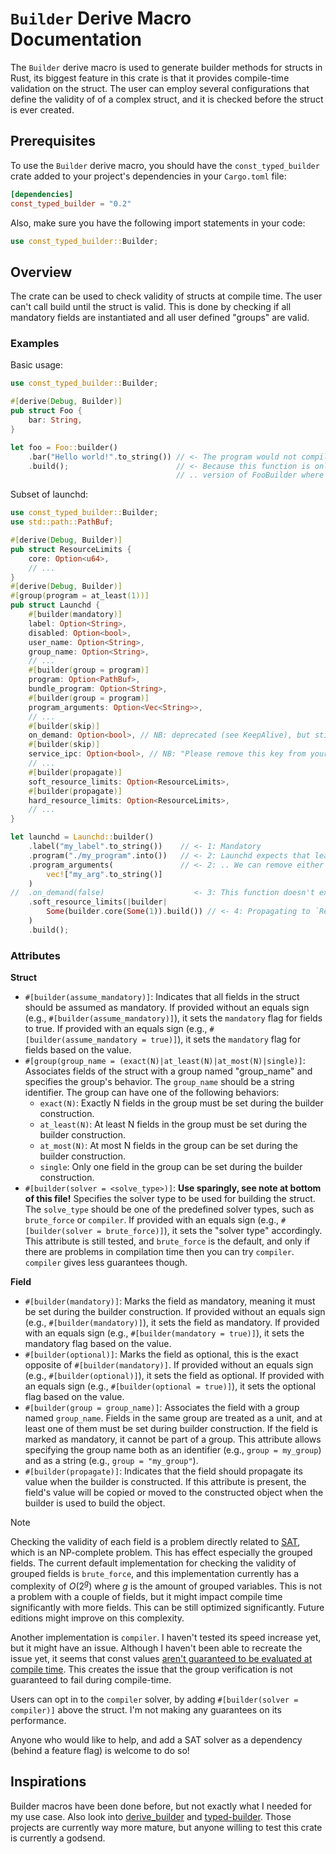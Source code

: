 # `Builder` Derive Macro Documentation

The `Builder` derive macro is used to generate builder methods for structs in Rust, its biggest feature in this crate is that it provides compile-time validation on the struct. The user can employ several configurations that define the validity of of a complex struct, and it is checked before the struct is ever created.

## Prerequisites

To use the `Builder` derive macro, you should have the `const_typed_builder` crate added to your project's dependencies in your `Cargo.toml` file:

```toml
[dependencies]
const_typed_builder = "0.2"
```

Also, make sure you have the following import statements in your code:

```rust
use const_typed_builder::Builder;
```
## Overview
The crate can be used to check validity of structs at compile time. The user can't call build until the struct is valid. This is done by checking if all mandatory fields are instantiated and all user defined "groups" are valid.

### Examples
Basic usage:
```rust
use const_typed_builder::Builder;

#[derive(Debug, Builder)]
pub struct Foo {
    bar: String,
}

let foo = Foo::builder()
    .bar("Hello world!".to_string()) // <- The program would not compile without this call
    .build();                        // <- Because this function is only implemented for the
                                     // .. version of FooBuilder where `bar` is initialized
```

Subset of launchd:
```rust
use const_typed_builder::Builder;
use std::path::PathBuf;

#[derive(Debug, Builder)]
pub struct ResourceLimits {
    core: Option<u64>,
    // ...
}
#[derive(Debug, Builder)]
#[group(program = at_least(1))]
pub struct Launchd {
    #[builder(mandatory)]
    label: Option<String>,
    disabled: Option<bool>,
    user_name: Option<String>,
    group_name: Option<String>,
    // ...
    #[builder(group = program)]
    program: Option<PathBuf>,
    bundle_program: Option<String>,
    #[builder(group = program)]
    program_arguments: Option<Vec<String>>,
    // ...
    #[builder(skip)]
    on_demand: Option<bool>, // NB: deprecated (see KeepAlive), but still needed for reading old plists.
    #[builder(skip)]
    service_ipc: Option<bool>, // NB: "Please remove this key from your launchd.plist."
    // ...
    #[builder(propagate)]
    soft_resource_limits: Option<ResourceLimits>,
    #[builder(propagate)]
    hard_resource_limits: Option<ResourceLimits>,
    // ...
}

let launchd = Launchd::builder()
    .label("my_label".to_string())    // <- 1: Mandatory
    .program("./my_program".into())   // <- 2: Launchd expects that least one of these fields is set..
    .program_arguments(               // <- 2: .. We can remove either one, but never both
        vec!["my_arg".to_string()]
    ) 
//  .on_demand(false)                    <- 3: This function doesn't exist
    .soft_resource_limits(|builder|
        Some(builder.core(Some(1)).build()) // <- 4: Propagating to `ResourceLimits::builder`
    ) 
    .build();
```

### Attributes
**Struct**
- `#[builder(assume_mandatory)]`: Indicates that all fields in the struct should be assumed as mandatory.
  If provided without an equals sign (e.g., `#[builder(assume_mandatory)]`), it sets the `mandatory` flag for fields to true.
  If provided with an equals sign (e.g., `#[builder(assume_mandatory = true)]`), it sets the `mandatory` flag for fields based on the value.
- `#[group(group_name = (exact(N)|at_least(N)|at_most(N)|single)]`:
  Associates fields of the struct with a group named "group_name" and specifies the group's behavior.
  The `group_name` should be a string identifier. The group can have one of the following behaviors:
    - `exact(N)`: Exactly N fields in the group must be set during the builder construction.
    - `at_least(N)`: At least N fields in the group must be set during the builder construction.
    - `at_most(N)`: At most N fields in the group can be set during the builder construction.
    - `single`: Only one field in the group can be set during the builder construction.
- `#[builder(solver = <solve_type>)]`: **Use sparingly, see note at bottom of this file!** Specifies the solver type to be used for building the struct. The `solve_type`
   should be one of the predefined solver types, such as `brute_force` or `compiler`. If provided with an equals sign (e.g., `#[builder(solver = brute_force)]`),
   it sets the "solver type" accordingly. This attribute is still tested, and `brute_force` is the default, and only if there are problems in compilation time
   then you can try `compiler`. `compiler` gives less guarantees though.
 
**Field**
- `#[builder(mandatory)]`: Marks the field as mandatory, meaning it must be set during the builder
  construction. If provided without an equals sign (e.g., `#[builder(mandatory)]`), it sets the field as mandatory.
  If provided with an equals sign (e.g., `#[builder(mandatory = true)]`), it sets the mandatory flag based on the value.
- `#[builder(optional)]`: Marks the field as optional, this is the exact opposite of `#[builder(mandatory)]`.
  If provided without an equals sign (e.g., `#[builder(optional)]`), it sets the field as optional.
  If provided with an equals sign (e.g., `#[builder(optional = true)]`), it sets the optional flag based on the value.
- `#[builder(group = group_name)]`: Associates the field with a group named `group_name`. Fields in the same group
  are treated as a unit, and at least one of them must be set during builder construction. If the field is marked as mandatory,
  it cannot be part of a group. This attribute allows specifying the group name both as an identifier (e.g., `group = my_group`)
  and as a string (e.g., `group = "my_group"`).
- `#[builder(propagate)]`: Indicates that the field should propagate its value when the builder is constructed. If this attribute
  is present, the field's value will be copied or moved to the constructed object when the builder is used to build the object.

> [!NOTE]
> Checking the validity of each field is a problem directly related to [SAT](https://en.wikipedia.org/wiki/Boolean_satisfiability_problem), which is an NP-complete problem. This has effect especially the grouped fields. The current default implementation for checking the validity of grouped fields is `brute_force`, and this implementation currently has a complexity of $`O(2^g)`$ where $`g`$ is the amount of grouped variables. This is not a problem with a couple of fields, but it might impact compile time significantly with more fields. This can be still optimized significantly. Future editions might improve on this complexity.
>
> Another implementation is `compiler`. I haven't tested its speed increase yet, but it might have an issue. Although I haven't been able to recreate the issue yet, it seems that const values [aren't guaranteed to be evaluated at compile time](https://doc.rust-lang.org/reference/const_eval.html). This creates the issue that the group verification is not guaranteed to fail during compile-time. 
> 
> Users can opt in to the `compiler` solver, by adding `#[builder(solver = compiler)]` above the struct. I'm not making any guarantees on its performance.
>
> Anyone who would like to help, and add a SAT solver as a dependency (behind a feature flag) is welcome to do so!

## Inspirations
Builder macros have been done before, but not exactly what I needed for my use case. Also look into [derive_builder](https://crates.io/crates/derive_builder) and [typed-builder](https://crates.io/crates/typed-builder). Those projects are currently way more mature, but anyone willing to test this crate is currently a godsend.
